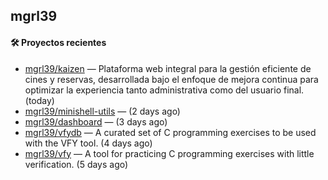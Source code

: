## mgrl39 












#### 🛠 Proyectos recientes

- [mgrl39/kaizen](https://github.com/mgrl39/kaizen) — Plataforma web integral para la gestión eficiente de cines y reservas, desarrollada bajo el enfoque de mejora continua para optimizar la experiencia tanto administrativa como del usuario final. (today)
- [mgrl39/minishell-utils](https://github.com/mgrl39/minishell-utils) —  (2 days ago)
- [mgrl39/dashboard](https://github.com/mgrl39/dashboard) —  (3 days ago)
- [mgrl39/vfydb](https://github.com/mgrl39/vfydb) — A curated set of C programming exercises to be used with the VFY tool. (4 days ago)
- [mgrl39/vfy](https://github.com/mgrl39/vfy) — A tool for practicing C programming exercises with little verification. (5 days ago)




